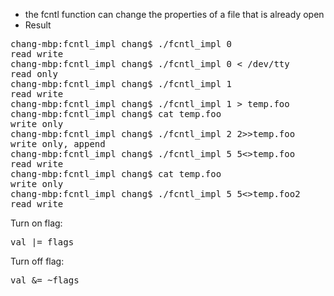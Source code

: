 * the fcntl function can change the properties of a file that is already open
* Result
<pre>
chang-mbp:fcntl_impl chang$ ./fcntl_impl 0
read write
chang-mbp:fcntl_impl chang$ ./fcntl_impl 0 < /dev/tty
read only
chang-mbp:fcntl_impl chang$ ./fcntl_impl 1
read write
chang-mbp:fcntl_impl chang$ ./fcntl_impl 1 > temp.foo
chang-mbp:fcntl_impl chang$ cat temp.foo
write only
chang-mbp:fcntl_impl chang$ ./fcntl_impl 2 2>>temp.foo
write only, append
chang-mbp:fcntl_impl chang$ ./fcntl_impl 5 5<>temp.foo
read write
chang-mbp:fcntl_impl chang$ cat temp.foo
write only
chang-mbp:fcntl_impl chang$ ./fcntl_impl 5 5<>temp.foo2
read write
</pre>

Turn on flag:
<pre>
val |= flags
</pre>

Turn off flag:
<pre>
val &= ~flags
</pre>